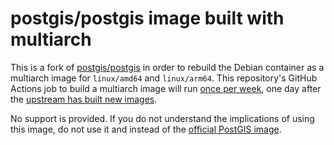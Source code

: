 # postgis/postgis image built with multiarch

This is a fork of [postgis/postgis](https://github.com/postgis/docker-postgis/actions) in order to
rebuild the Debian container as a multiarch image for `linux/amd64` and `linux/arm64`. This
repository's GitHub Actions job to build a multiarch image will run [once per
week](https://github.com/baosystems/docker-postgis/blob/multiarch/.github/workflows/multiarch.yml#L7),
one day after the [upstream has built new
images](https://github.com/postgis/docker-postgis/blob/master/.github/workflows/main.yml#L7).

No support is provided. If you do not understand the implications of using this image, do not use it
and instead of the [official PostGIS image](https://hub.docker.com/r/postgis/postgis).
